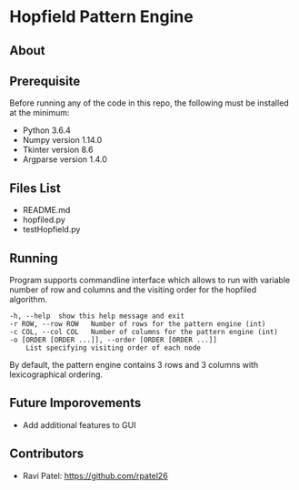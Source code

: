 # Hopfield Pattern Engine

## About

## Prerequisite
Before running any of the code in this repo, the following must be installed at the minimum:
* Python 3.6.4
* Numpy version 1.14.0
* Tkinter version 8.6
* Argparse version 1.4.0

## Files List
* README.md
* hopfiled.py
* testHopfield.py

## Running
Program supports commandline interface which allows to run with variable number of row and columns and the visiting order for the hopfiled algorithm.

```
-h, --help	show this help message and exit
-r ROW, --row ROW 	Number of rows for the pattern engine (int)
-c COL, --col COL 	Number of columns for the pattern engine (int)
-o [ORDER [ORDER ...]], --order [ORDER [ORDER ...]]
	List specifying visiting order of each node
```  

By default, the pattern engine contains 3 rows and 3 columns with lexicographical ordering.


## Future Imporovements
* Add additional features to GUI

## Contributors
* Ravi Patel: https://github.com/rpatel26